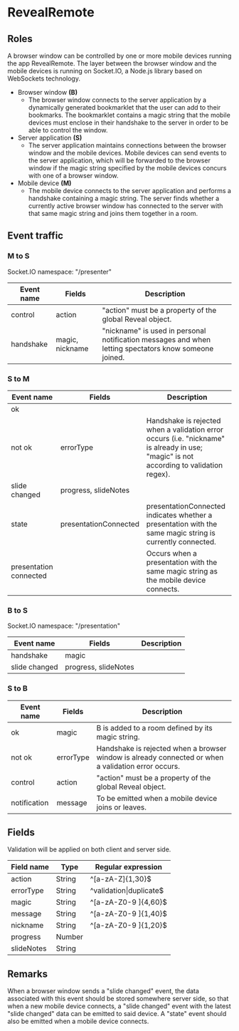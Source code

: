 # RevealRemote
## Roles
A browser window can be controlled by one or more mobile devices running the app RevealRemote. The layer between the browser window and the mobile devices is running on Socket.IO, a Node.js library based on WebSockets technology.

- Browser window **(B)**
    - The browser window connects to the server application by a dynamically generated bookmarklet that the user can add to their bookmarks. The bookmarklet contains a magic string that the mobile devices must enclose in their handshake to the server in order to be able to control the window.
- Server application **(S)**
    - The server application maintains connections between the browser window and the mobile devices. Mobile devices can send events to the server application, which will be forwarded to the browser window if the magic string specified by the mobile devices concurs with one of a browser window.
- Mobile device **(M)**
    - The mobile device connects to the server application and performs a handshake containing a magic string. The server finds whether a currently active browser window has connected to the server with that same magic string and joins them together in a room.

## Event traffic
### M to S
Socket.IO namespace: "/presenter"

| Event name | Fields          | Description                                                                                           |
|------------|-----------------|-------------------------------------------------------------------------------------------------------|
| control    | action          | "action" must be a property of the global Reveal object.                                              |
| handshake  | magic, nickname | "nickname" is used in personal notification messages and when letting spectators know someone joined. |

### S to M

| Event name             | Fields                | Description                                                                                                                             |
|------------------------|-----------------------|-----------------------------------------------------------------------------------------------------------------------------------------|
| ok                     |                       |                                                                                                                                         |
| not ok                 | errorType             | Handshake is rejected when a validation error occurs (i.e. "nickname" is already in use; "magic" is not according to validation regex). |
| slide changed          | progress, slideNotes  |                                                                                                                                         |
| state                  | presentationConnected | presentationConnected indicates whether a presentation with the same magic string is currently connected.                               |
| presentation connected |                       | Occurs when a presentation with the same magic string as the mobile device connects.                                                    |

### B to S
Socket.IO namespace: "/presentation"

| Event name    | Fields               | Description |
|---------------|----------------------|-------------|
| handshake     | magic                |             |
| slide changed | progress, slideNotes |             |

### S to B

| Event name   | Fields    | Description                                                                                         |
|--------------|-----------|-----------------------------------------------------------------------------------------------------|
| ok           | magic     | B is added to a room defined by its magic string.                                                   |
| not ok       | errorType | Handshake is rejected when a browser window is already connected or when a validation error occurs. |
| control      | action    | "action" must be a property of the global Reveal object.                                            |
| notification | message   | To be emitted when a mobile device joins or leaves.                                                 |

## Fields
Validation will be applied on both client and server side.

| Field name    | Type   | Regular expression          |
|---------------|--------|-----------------------------|
| action        | String | ^[a-zA-Z]{1,30}$            |
| errorType     | String | ^validation&#124;duplicate$ |
| magic         | String | ^[a-zA-Z0-9 ]{4,60}$        |
| message       | String | ^[a-zA-Z0-9 ]{1,40}$        |
| nickname      | String | ^[a-zA-Z0-9 ]{1,20}$        |
| progress      | Number |                             |
| slideNotes    | String |                             |

## Remarks
When a browser window sends a "slide changed" event, the data associated with this event should be stored somewhere server side, so that when a new mobile device connects, a "slide changed" event with the latest "slide changed" data can be emitted to said device. A "state" event should also be emitted when a mobile device connects.